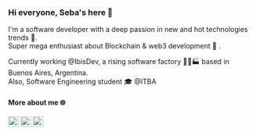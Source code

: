 ### Hi everyone, Seba's here 👋

I'm a software developer with a deep passion in new and hot technologies trends 🚀.  
Super mega enthusiast about Blockchain & web3 development 🔗 .

Currently working @IbisDev, a rising software factory 🧑‍💻🏭 based in Buenos Aires, Argentina.  
Also, Software Engineering student 🎓 @ITBA

#### More about me 🌐

<a target="_blank" href="https://www.linkedin.com/in/sebastian-itokazu/">
   <img align="left" alt="LinkdeIN" width="22px" src="https://img.icons8.com/color/96/000000/linkedin.png" />
</a>
<a target="_blank" href="https://twitter.com/seba_itokazu">
   <img align="left" alt="Twitter" width="22px" src="https://img.icons8.com/color/96/000000/twitter--v1.png"/>
</a>
<a target="_blank" href="mailto:sebitokazu@gmail.com">
  <img align="left" alt="Gmail" width="22px" src="https://img.icons8.com/color/48/000000/gmail-new.png" />
</a>

<!--
**sebitokazu/sebitokazu** is a ✨ _special_ ✨ repository because its `README.md` (this file) appears on your GitHub profile.

Here are some ideas to get you started:

- 🔭 I’m currently working on ...
- 🌱 I’m currently learning ...
- 👯 I’m looking to collaborate on ...
- 🤔 I’m looking for help with ...
- 💬 Ask me about ...
- 📫 How to reach me: ...
- 😄 Pronouns: ...
- ⚡ Fun fact: ...
-->
